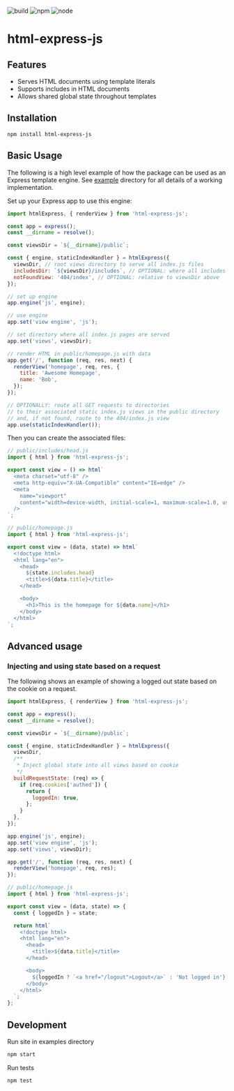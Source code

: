 ![build](https://img.shields.io/travis/markcellus/html-express-js)
![npm](https://img.shields.io/npm/v/html-express-js)
![node](https://img.shields.io/node/v/html-express-js)

# html-express-js

## Features

- Serves HTML documents using template literals
- Supports includes in HTML documents
- Allows shared global state throughout templates

## Installation

```
npm install html-express-js
```

## Basic Usage

The following is a high level example of how the package can be used as an Express template engine. See [example](/example) directory for all details of a working implementation.

Set up your Express app to use this engine:

```js
import htmlExpress, { renderView } from 'html-express-js';

const app = express();
const __dirname = resolve();

const viewsDir = `${__dirname}/public`;

const { engine, staticIndexHandler } = htmlExpress({
  viewsDir, // root views directory to serve all index.js files
  includesDir: `${viewsDir}/includes`, // OPTIONAL: where all includes reside
  notFoundView: '404/index', // OPTIONAL: relative to viewsDir above
});

// set up engine
app.engine('js', engine);

// use engine
app.set('view engine', 'js');

// set directory where all index.js pages are served
app.set('views', viewsDir);

// render HTML in public/homepage.js with data
app.get('/', function (req, res, next) {
  renderView('homepage', req, res, {
    title: 'Awesome Homepage',
    name: 'Bob',
  });
});

// OPTIONALLY: route all GET requests to directories
// to their associated static index.js views in the public directory
// and, if not found, route to the 404/index.js view
app.use(staticIndexHandler());
```

Then you can create the associated files:

```js
// public/includes/head.js
import { html } from 'html-express-js';

export const view = () => html`
  <meta charset="utf-8" />
  <meta http-equiv="X-UA-Compatible" content="IE=edge" />
  <meta
    name="viewport"
    content="width=device-width, initial-scale=1, maximum-scale=1.0, user-scalable=0"
  />
`;
```

```js
// public/homepage.js
import { html } from 'html-express-js';

export const view = (data, state) => html`
  <!doctype html>
  <html lang="en">
    <head>
      ${state.includes.head}
      <title>${data.title}</title>
    </head>

    <body>
      <h1>This is the homepage for ${data.name}</h1>
    </body>
  </html>
`;
```

## Advanced usage

### Injecting and using state based on a request

The following shows an example of showing a logged out state based on the cookie on a request.

```js
import htmlExpress, { renderView } from 'html-express-js';

const app = express();
const __dirname = resolve();

const viewsDir = `${__dirname}/public`;

const { engine, staticIndexHandler } = htmlExpress({
  viewsDir,
  /**
   * Inject global state into all views based on cookie
   */
  buildRequestState: (req) => {
    if (req.cookies['authed']) {
      return {
        loggedIn: true,
      };
    }
  },
});

app.engine('js', engine);
app.set('view engine', 'js');
app.set('views', viewsDir);

app.get('/', function (req, res, next) {
  renderView('homepage', req, res);
});
```

```js
// public/homepage.js
import { html } from 'html-express-js';

export const view = (data, state) => {
  const { loggedIn } = state;

  return html`
    <!doctype html>
    <html lang="en">
      <head>
        <title>${data.title}</title>
      </head>

      <body>
        ${loggedIn ? `<a href="/logout">Logout</a>` : 'Not logged in'}
      </body>
    </html>
  `;
};
```

## Development

Run site in examples directory

```bash
npm start
```

Run tests

```bash
npm test
```
